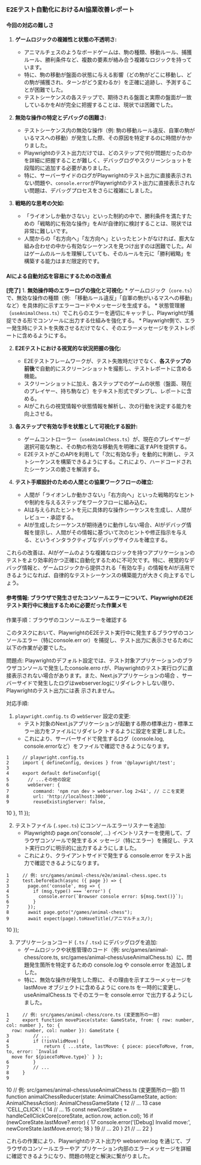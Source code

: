 ### E2Eテスト自動化におけるAI協業改善レポート

#### 今回の対応の難しさ

1.  **ゲームロジックの複雑性と状態の不透明さ:**
    *   アニマルチェスのようなボードゲームは、駒の種類、移動ルール、捕獲ルール、勝利条件など、複数の要素が絡み合う複雑なロジックを持っています。
    *   特に、駒の移動が盤面の状態に与える影響（どの駒がどこに移動し、どの駒が捕獲され、ターンがどう変わるか）を正確に追跡し、予測することが困難でした。
    *   テストシーケンスの各ステップで、期待される盤面と実際の盤面が一致しているかをAIが完全に把握することは、現状では困難でした。

2.  **無効な操作の特定とデバッグの困難さ:**
    *   テストシーケンス内の無効な操作（例: 駒の移動ルール違反、自軍の駒がいるマスへの移動）が発生した際、その原因を特定するのに時間がかかりました。
    *   Playwrightのテスト出力だけでは、どのステップで何が問題だったのかを詳細に把握することが難しく、デバッグログやスクリーンショットを段階的に追加する必要がありました。
    *   特に、サーバーサイドのログがPlaywrightのテスト出力に直接表示されない問題や、`console.error`がPlaywrightのテスト出力に直接表示されない問題は、デバッグプロセスをさらに複雑にしました。

3.  **戦略的な思考の欠如:**
    *   「ライオンしか動かさない」といった制約の中で、勝利条件を満たすための「戦略的に有効な操作」をAIが自律的に検討することは、現状では非常に難しいです。
    *   人間からの「右方向へ」「左方向へ」といったヒントがなければ、膨大な組み合わせの中から有効なシーケンスを見つけ出すのは困難でした。AIはゲームのルールを理解していても、そのルールを元に「勝利戦略」を構築する能力はまだ限定的です。

#### AIによる自動対応を容易にするための改善点

**[完了]** 1.  **無効操作時のエラーログの強化と可視化:**
    *   ゲームロジック（`core.ts`）で、無効な操作の種類（例: 「移動ルール違反」「自軍の駒がいるマスへの移動」など）を具体的に示すエラーコードやメッセージを生成する。
    *   状態管理層（`useAnimalChess.ts`）でこれらのエラーを適切にキャッチし、Playwrightが捕捉できる形でコンソールに出力する仕組みを強化する。
    *   Playwright側で、エラー発生時にテストを失敗させるだけでなく、そのエラーメッセージをテストレポートに含めるようにする。

2.  **E2Eテストにおける視覚的な状況把握の強化:**
    *   E2Eテストフレームワークが、テスト失敗時だけでなく、**各ステップの前後**で自動的にスクリーンショットを撮影し、テストレポートに含める機能。
    *   スクリーンショットに加え、各ステップでのゲームの状態（盤面、現在のプレイヤー、持ち駒など）をテキスト形式でダンプし、レポートに含める。
    *   AIがこれらの視覚情報や状態情報を解析し、次の行動を決定する能力を向上させる。

3.  **各ステップで有効な手を状態として可視化する設計:**
    *   ゲームコントローラー（`useAnimalChess.ts`）が、現在のプレイヤーが選択可能な駒と、その駒の有効な移動先を明確に返すAPIを提供する。
    *   E2EテストがこのAPIを利用して「次に有効な手」を動的に判断し、テストシーケンスを構築できるようにする。これにより、ハードコードされたシーケンスの脆さを解消する。

4.  **テスト手順設計のための人間との協業ワークフローの確立:**
    *   人間が「ライオンしか動かさない」「右方向へ」といった戦略的なヒントや制約を与えるステップをワークフローに組み込む。
    *   AIは与えられたヒントを元に具体的な操作シーケンスを生成し、人間がレビュー・承認する。
    *   AIが生成したシーケンスが期待通りに動作しない場合、AIがデバッグ情報を提示し、人間がその情報に基づいて次のヒントや修正指示を与える、というインタラクティブなデバッグサイクルを確立する。

これらの改善は、AIがゲームのような複雑なロジックを持つアプリケーションのテストをより効率的かつ正確に自動化するために不可欠です。特に、視覚的なデバッグ情報と、ゲームロジックから提供される「有効な手」の情報をAIが活用できるようになれば、自律的なテストシーケンスの構築能力が大きく向上するでしょう。

#### 参考情報: ブラウザで発生させたコンソールエラーについて、PlaywrightのE2Eテスト実行中に検出するために必要だった作業メモ

  作業手順：ブラウザのコンソールエラーを確認する

  このタスクにおいて、PlaywrightのE2Eテスト実行中に発生するブラウザのコンソールエラー（特にconsole.err
  or）を捕捉し、テスト出力に表示させるために以下の作業が必要でした。

  問題点:
  Playwrightのデフォルト設定では、テスト対象アプリケーションのブラウザコンソールで発生したconsole.erro
  rが、Playwrightのテスト実行ログに直接表示されない場合があります。また、Next.jsアプリケーションの場合
  、サーバーサイドで発生したログはwebserver.logにリダイレクトしない限り、Playwrightのテスト出力には表
  示されません。

  対応手順:

   1. `playwright.config.ts` の `webServer` 設定の変更:
       * テスト対象のNext.jsアプリケーションが起動する際の標準出力・標準エラー出力をファイルにリダイレク
         トするように設定を変更しました。
       * これにより、サーバーサイドで発生するログ（console.log,
         console.errorなど）をファイルで確認できるようになります。

    1     // playwright.config.ts
    2     import { defineConfig, devices } from '@playwright/test';
    3 
    4     export default defineConfig({
    5       // ...その他の設定
    6       webServer: {
    7         command: 'npm run dev > webserver.log 2>&1', // ここを変更
    8         url: 'http://localhost:3000',
    9         reuseExistingServer: false,
   10       },
   11     });

   2. テストファイル (`.spec.ts`) にコンソールエラーリスナーを追加:
       * Playwrightの page.on('console', ...) イベントリスナーを使用して、ブラウザコンソールで発生するメ
         ッセージ（特にエラー）を捕捉し、テスト実行ログに明示的に出力するようにしました。
       * これにより、クライアントサイドで発生する console.error をテスト出力で確認できるようになります。

    1     // 例: src/games/animal-chess/e2e/animal-chess.spec.ts
    2     test.beforeEach(async ({ page }) => {
    3       page.on('console', msg => {
    4         if (msg.type() === 'error') {
    5           console.error(`Browser console error: ${msg.text()}`);
    6         }
    7       });
    8       await page.goto("/games/animal-chess");
    9       await expect(page).toHaveTitle(/アニマルチェス/);
   10     });

   3. アプリケーションコード (`.ts` / `.tsx`) にデバッグログを追加:
       * ゲームロジックや状態管理のコード（例: src/games/animal-chess/core.ts,
         src/games/animal-chess/useAnimalChess.ts）に、問題発生箇所を特定するための console.log や
         console.error を追加しました。
       * 特に、無効な操作が発生した際に、その理由を示すエラーメッセージを lastMove
         オブジェクトに含めるように core.ts を一時的に変更し、useAnimalChess.ts でそのエラーを
         console.error で出力するようにしました。

    1     // 例: src/games/animal-chess/core.ts (変更箇所の一部)
    2     export function movePiece(state: GameState, from: { row: number, col: number }, to: {
      row: number, col: number }): GameState {
    3         // ...
    4         if (!isValidMove) {
    5             return { ...state, lastMove: { piece: pieceToMove, from, to, error: `Invalid 
      move for ${pieceToMove.type}` } };
    6         }
    7         // ...
    8     }
    9 
   10     // 例: src/games/animal-chess/useAnimalChess.ts (変更箇所の一部)
   11     function animalChessReducer(state: AnimalChessGameState, action: AnimalChessAction):
      AnimalChessGameState {
   12       // ...
   13       case 'CELL_CLICK': {
   14         // ...
   15         const newCoreState = handleCellClickCore(coreState, action.row, action.col);
   16         if (newCoreState.lastMove?.error) {
   17           console.error('[Debug] Invalid move:', newCoreState.lastMove.error);
   18         }
   19         // ...
   20       }
   21       // ...
   22     }

  これらの作業により、Playwrightのテスト出力や webserver.log を通じて、ブラウザのコンソールエラーやア
  プリケーション内部のエラーメッセージを詳細に確認できるようになり、問題の特定と解決に繋がりました。
